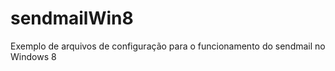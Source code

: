 sendmailWin8
============
Exemplo de arquivos de configuração para o funcionamento do sendmail no Windows 8
